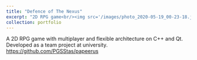 ```yaml
---
title: "Defence of The Nexus"
excerpt: "2D RPG game<br/><img src='/images/photo_2020-05-19_00-23-18.jpg'> A 2D RPG game with multiplayer and flexible architecture on C++ and Qt. Developed as a team project at university. https://github.com/PGSStas/papeerus"
collection: portfolio
---
```


A 2D RPG game with multiplayer and flexible architecture on C++ and Qt. Developed as a team project at university. https://github.com/PGSStas/papeerus